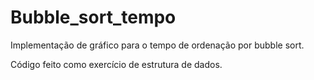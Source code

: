 # Bubble_sort_tempo
Implementação de gráfico para o tempo de ordenação por bubble sort.

Código feito como exercício de estrutura de dados.
